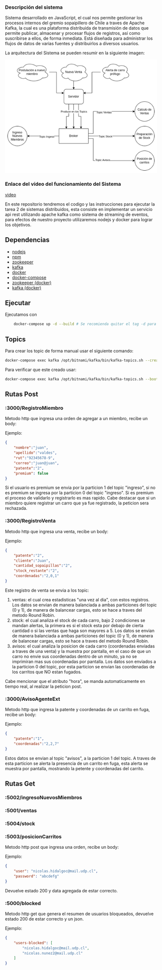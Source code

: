 
### Descripción del sistema

Sistema desarrollado en JavaScript, el cual nos permite gestionar los procesos internos del gremio sopaipillero de Chile a traves de Apache Kafka, la cual es una plataforma distribuida de transmisión de datos que permite publicar, almacenar y procesar flujos de registros, así como suscribirse a ellos, de forma inmediata. Está diseñada para administrar los flujos de datos de varias fuentes y distribuirlos a diversos usuarios.

La arquitectura del Sistema se pueden resumir en la siguiente imagen:

![Img](images/arq.png)

### Enlace del vídeo del funcionamiento del Sistema

[video](https://player.vimeo.com/video/765446652?h=408acc6a86&amp;badge=0&amp;autopause=0&amp;player_id=0&amp;app_id=58479)

En este repositorio tendremos el codigo y las instrucciones para ejecutar la tarea 2 de sistemas distribuidos, esta consiste en implementar un servicio api rest utilizando apache kafka como sistema de streaming de eventos, para efectos de nuestro proyecto utilizaremos nodejs y docker para lograr los objetivos.

## Dependencias

- [nodejs](https://nodejs.org/es/download/package-manager/)
- [npm](https://docs.npmjs.com/downloading-and-installing-node-js-and-npm)
- [zookeeper](https://zookeeper.apache.org/releases.html)
- [kafka](https://kafka.apache.org/downloads)
- [docker](https://docs.docker.com/engine/install/)
- [docker-compose](https://docs.docker.com/compose/install/)
- [zookeeper (docker)](https://hub.docker.com/r/bitnami/zookeeper)
- [kafka (docker)](https://hub.docker.com/r/bitnami/kafka)


## Ejecutar

Ejecutamos con

```sh
    docker-compose up -d --build # Se recomienda quitar el tag -d para ver los logs y el --build si no se desea rebuilder.
```

## Topics

Para crear los topic de forma manual usar el siguiente comando:

```sh
docker-compose exec kafka /opt/bitnami/kafka/bin/kafka-topics.sh --create --bootstrap-server localhost:9092 --replication-factor 1 --partitions 1 --config retention.ms=259200000 --topic auth
```

Para verificar que este creado usar:

```sh
docker-compose exec kafka /opt/bitnami/kafka/bin/kafka-topics.sh --bootstrap-server localhost:9092 --list
```

## Rutas Post

### :3000/RegistroMiembro
Metodo http que ingresa una orden de agregar a un miembro, recibe un body:

Ejemplo:

```json
{
    "nombre":"juan", 
    "apellido":"valdes",
    "rut":"92345678-9",
    "correo":"juan@juan",
    "patente":"2",
    "premium": false
}
```
Si el usuario es premium se envia por la particion 1 del topic "ingreso", si no es premium se ingresa por la particion 0 del topic "ingreso". Si es premium el proceso de validarlo y registrarlo es mas rapido. Cabe destacar que si un miembro quiere registrar un carro que ya fue registrado, la peticion sera rechazada.

### :3000/RegistroVenta
Metodo http que ingresa una venta, recibe un body:

Ejemplo:

```json
{   
    "patente":"2",
    "cliente":"Juan", 
    "cantidad_sopaipillas":"2",
    "stock_restante":"2",
    "coordenadas":"2,0,1" 
}
```
Este registro de venta se envia a los topic:
1. ventas: el cual crea estadisticas "una vez al dia", con estos registros. Los datos se envian de manera balanciada a ambas particiones del topic (0 y 1), de manera de balancear cargas, esto se hace a traves del metodo Round Robin.
2. stock: el cual analiza el stock de cada carro, bajo 2 condiciones se mandan alertas, la primera es si el stock esta por debajo de cierta cantidad o si las ventas que haga son mayores a 5. Los datos se envian de manera balanciada a ambas particiones del topic (0 y 1), de manera de balancear cargas, esto se hace a traves del metodo Round Robin.
3. avisos: el cual analiza la posicion de cada carro (coordenadas enviadas a traves de una venta) y la muestra por pantalla, en el caso de que un carro no envie sus coordenadas dentro de un minuto, ya no se imprimiran mas sus coordenadas por pantalla. Los datos son enviados a la particion 0 del topic, por esta particion se envian las coordenadas de los carritos que NO estan fugados.

Cabe mencionar que el atributo "hora", se manda automaticamente en tiempo real, al realizar la peticion post.

### :3000/AvisoAgenteExt
Metodo http que ingresa la patente y coordenadas de un carrito en fuga, recibe un body:

Ejemplo:

```json
{   
    "patente":"1",
    "coordenadas":"2,2,7" 
}
```
Estos datos se envian al topic "avisos", a la particion 1 del topic. A traves de esta particion se alerta la presencia de un carrito en fuga, esta alerta se muestra por pantalla, mostrando la petente y coordenadas del carrito. 

## Rutas Get

### :5002/ingresoNuevosMiembros

### :5001/ventas
### :5004/stock
### :5003/posicionCarritos

Metodo http post que ingresa una orden, recibe un body:

Ejemplo:

```json
{
	"user": "nicolas.hidalgoc@mail.udp.cl",
	"password": "abcdefg"
}
```

Devuelve estado 200 y data agregada de estar correcto.

### :5000/blocked

Metodo http get que genera el resumen de usuarios bloqueados, devuelve estado 200 de estar correcto y un json.

Ejemplo:

```json
{
	"users-blocked": [
		"nicolas.hidalgoc@mail.udp.cl",
        "nicolas.nunez2@mail.udp.cl"
	]
}
```
